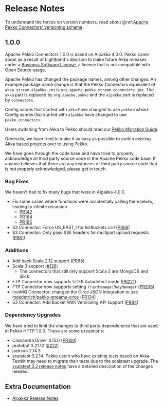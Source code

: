 # Release Notes

To understand the forces on version numbers, read about @ref:[Apache Pekko Connectors' versioning scheme](../other-docs/versioning.md).

## 1.0.0

Apache Pekko Connectors 1.0.0 is based on Alpakka 4.0.0. Pekko came about as a result of Lightbend's decision to make future
Akka releases under a [Business Software License](https://www.lightbend.com/blog/why-we-are-changing-the-license-for-akka),
a license that is not compatible with Open Source usage.

Apache Pekko has changed the package names, among other changes. An example package name change is that the
Pekko Connectors equivalent of `akka.stream.alpakka.jms` is `org.apache.pekko.stream.connectors.jms`.
The `akka` part is replaced by `org.apache.pekko` and the `alpakka` part is replaced by `connectors`.

Config names that started with `akka` have changed to
use `pekko` instead. Config names that started with `alpakka` have changed to use `pekko.connectors`.

Users switching from Akka to Pekko should read our [Pekko Migration Guide](https://pekko.apache.org/docs/pekko/current/project/migration-guides.html).

Generally, we have tried to make it as easy as possible to switch existing Akka based projects over to using Pekko.

We have gone through the code base and have tried to properly acknowledge all third party source code in the
Apache Pekko code base. If anyone believes that there are any instances of third party source code that is not
properly acknowledged, please get in touch.

### Bug Fixes
We haven't had to fix many bugs that were in Alpakka 4.0.0.

* Fix some cases where functions were accidentally calling themselves, leading to infinite recursion
    * [PR142](https://github.com/apache/incubator-pekko-connectors/pull/142)
    * [PR164](https://github.com/apache/incubator-pekko-connectors/pull/164)
    * [PR186](https://github.com/apache/incubator-pekko-connectors/pull/186)
* S3 Connector: Force US_EAST_1 for listBuckets call ([PR66](https://github.com/apache/incubator-pekko-connectors/pull/66))
* S3 Connector: Only pass SSE headers for multipart upload requests ([PR81](https://github.com/apache/incubator-pekko-connectors/pull/81))

### Additions
* Add back Scala 2.12 support ([PR65](https://github.com/apache/incubator-pekko-connectors/pull/65))
* Scala 3 support ([#126](https://github.com/apache/incubator-pekko-connectors/issues/126))
    * The connectors that still only support Scala 2 are MongoDB and Slick.
* FTP Connector now supports UTF8 Autodetect mode ([PR221](https://github.com/apache/incubator-pekko-connectors/pull/221))
* FTP Connector now supports setting `TrustManager`/`KeyManager` ([PR205](https://github.com/apache/incubator-pekko-connectors/pull/205))
* IronMQ Connector: changed the Circe JSON integration to use [mdedetrich/pekko-streams-circe](https://github.com/mdedetrich/pekko-streams-circe) ([PR134](https://github.com/apache/incubator-pekko-connectors/pull/134)) 
* S3 Connector: Add Bucket With Versioning API support ([PR84](https://github.com/apache/incubator-pekko-connectors/pull/84))

### Dependency Upgrades
We have tried to limit the changes to third party dependencies that are used in Pekko HTTP 1.0.0. These are some exceptions:

* Cassandra Driver 4.15.0 ([PR100](https://github.com/apache/incubator-pekko-connectors/pull/100))
* protobuf 3.21.12 ([#222](https://github.com/apache/incubator-pekko-connectors/issues/222))
* jackson 2.14.3
* scalatest 3.2.14. Pekko users who have existing tests based on Akka Testkit may need to migrate their tests due to the scalatest upgrade. The [scalatest 3.2 release notes](https://www.scalatest.org/release_notes/3.2.0) have a detailed description of the changes needed.


## Extra Documentation

* [Alpakka Release Notes](https://doc.akka.io/docs/alpakka/current/release-notes/index.html)
